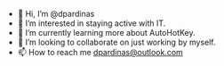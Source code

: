 - 👋 Hi, I’m @dpardinas
- 👀 I’m interested in staying active with IT.
- 🌱 I’m currently learning more about AutoHotKey.
- 💞️ I’m looking to collaborate on just working by myself.
- 📫 How to reach me dpardinas@outlook.com

<!---
dpardinas/dpardinas is a ✨ special ✨ repository because its `README.md` (this file) appears on your GitHub profile.
You can click the Preview link to take a look at your changes.
--->
